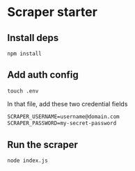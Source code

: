 Scraper starter
===

## Install deps

```
npm install
```

## Add auth config

```
touch .env
```

In that file, add these two credential fields

```txt
SCRAPER_USERNAME=username@domain.com
SCRAPER_PASSWORD=my-secret-password
```

## Run the scraper

```
node index.js
```
